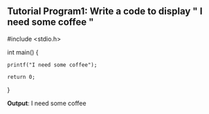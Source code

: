 ## Tutorial Program1: Write a code to display " I need some coffee "

#include <stdio.h>

int main() {
    
    printf("I need some coffee");

    return 0;
    
}

**Output**: I need some coffee
